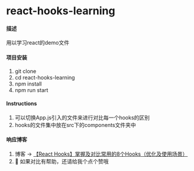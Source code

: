 # react-hooks-learning

#### 描述
用以学习react的demo文件

#### 项目安装
1.  git clone
2.  cd react-hooks-learning
3.  npm install
4.  npm run start

#### Instructions
1.  可以切换App.js引入的文件来进行对比每一个hooks的区别
2.  hooks的文件集中放在src下的components文件夹中

#### 响应博客
1.  博客 -> [【React Hooks】掌握及对比常用的8个Hooks（优化及使用场景）](https://juejin.cn/post/6916317848386142216)
2.  如果对比有帮助，还请给我个点个赞哦